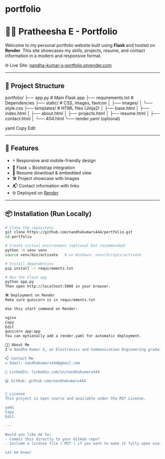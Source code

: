 # portfolio
# 🧑‍💻 Pratheesha E - Portfolio

Welcome to my personal portfolio website built using **Flask** and hosted on **Render**. This site showcases my skills, projects, resume, and contact information in a modern and responsive format.

🌐 Live Site: [nandha-kumar-s-portfolio.onrender.com](https://nandha-kumar-s-portfolio.onrender.com)

---

## 📂 Project Structure

portfolio/
├── app.py # Main Flask app
├── requirements.txt # Dependencies
├── static/ # CSS, images, favicon
│ ├── images/
│ └── style.css
├── templates/ # HTML files (Jinja2)
│ ├── base.html
│ ├── index.html
│ ├── about.html
│ ├── projects.html
│ ├── resume.html
│ ├── contact.html
│ └── 404.html
└── render.yaml (optional)

yaml
Copy
Edit

---

## 🚀 Features

- ⚡ Responsive and mobile-friendly design
- 🧠 Flask + Bootstrap integration
- 📄 Resume download & embedded view
- 🛠️ Project showcase with images
- 📬 Contact information with links
- 🌐 Deployed on [Render](https://render.com/)

---

## 📦 Installation (Run Locally)

```bash
# Clone the repository
git clone https://github.com/nandhakumars444/portfolio.git
cd portfolio

# Create virtual environment (optional but recommended)
python -m venv venv
source venv/bin/activate   # on Windows: venv\Scripts\activate

# Install dependencies
pip install -r requirements.txt

# Run the Flask app
python app.py
Then open http://localhost:5000 in your browser.

🛠 Deployment on Render
Make sure gunicorn is in requirements.txt

Use this start command on Render:

nginx
Copy
Edit
gunicorn app:app
You can optionally add a render.yaml for automatic deployment.

👨‍🎓 About Me
I'm Nandha Kumar S, an Electronics and Communication Engineering graduate passionate about IoT, AI, and software development. This portfolio reflects my journey, academic work, and passion projects.

📫 Contact Me
✉️ Email: nandhakumars444@gmail.com

💼 LinkedIn: linkedin.com/in/nandhakumars444

💻 GitHub: github.com/nandhakumars444


📝 License
This project is open source and available under the MIT License.

yaml
Copy
Edit

---

Would you like me to:
- Commit this directly to your GitHub repo?
- Include a license file (`MIT`) if you want to make it fully open source?

Let me know!